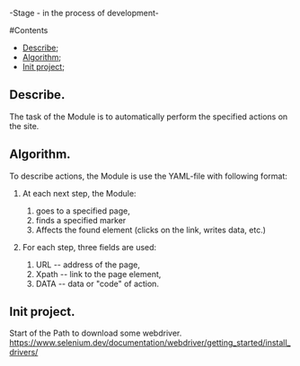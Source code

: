 -Stage - in the process of development-

#Contents
+ [Describe](#describe);
+ [Algorithm](#algorithm);
+ [Init project](#init_project);


## <a name="describe"></a> Describe.
   The task of the Module is to automatically perform the specified actions on the site.


## Algorithm.<a name="algorithm"></a>
To describe actions,  the Module is use the YAML-file with following format:
1. At each next step, the Module:
   1. goes to a specified page,
   2. finds a specified marker
   3. Affects the found element (clicks on the link, writes data, etc.)

2. For each step, three fields are used:
   1. URL -- address of the page,
   2. Xpath -- link to the page element,
   3. DATA -- data or "code" of action.

## Init project.<a name="init_project"></a>
Start of the Path to download some webdriver.
https://www.selenium.dev/documentation/webdriver/getting_started/install_drivers/